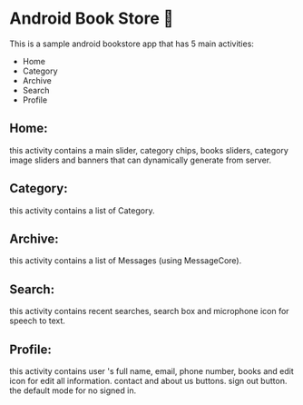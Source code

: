 # Android Book Store :orange_book:
This is a sample android bookstore app that has 5 main activities:

* Home
* Category
* Archive
* Search
* Profile

## Home:
this activity contains a main slider, category chips, books sliders, category image sliders and banners that can dynamically generate from server.

## Category:
this activity contains a list of Category.

## Archive:
this activity contains a list of Messages (using MessageCore).

## Search:
this activity contains recent searches, search box and microphone icon for speech to text.

## Profile:
this activity contains user 's full name, email, phone number, books and edit icon for edit all information.
contact and about us buttons.
sign out button.
the default mode for no signed in.
